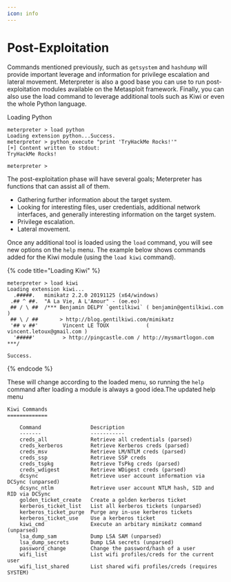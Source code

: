 ```yaml
---
icon: info
---
```


# Post-Exploitation

Commands mentioned previously, such as `getsystem` and `hashdump` will provide important leverage and information for privilege escalation and lateral movement. Meterpreter is also a good base you can use to run post-exploitation modules available on the Metasploit framework. Finally, you can also use the load command to leverage additional tools such as Kiwi or even the whole Python language.

Loading Python

```shell-session
meterpreter > load python
Loading extension python...Success.
meterpreter > python_execute "print 'TryHackMe Rocks!'"
[+] Content written to stdout:
TryHackMe Rocks!

meterpreter >
```



The post-exploitation phase will have several goals; Meterpreter has functions that can assist all of them.

* Gathering further information about the target system.
* Looking for interesting files, user credentials, additional network interfaces, and generally interesting information on the target system.
* Privilege escalation.
* Lateral movement.

Once any additional tool is loaded using the `load` command, you will see new options on the `help` menu. The example below shows commands added for the Kiwi module (using the `load kiwi` command).

{% code title="Loading Kiwi" %}
```shell-session
meterpreter > load kiwi
Loading extension kiwi...
  .#####.   mimikatz 2.2.0 20191125 (x64/windows)
 .## ^ ##.  "A La Vie, A L'Amour" - (oe.eo)
 ## / \ ##  /*** Benjamin DELPY `gentilkiwi` ( benjamin@gentilkiwi.com )
 ## \ / ##       > http://blog.gentilkiwi.com/mimikatz
 '## v ##'        Vincent LE TOUX            ( vincent.letoux@gmail.com )
  '#####'         > http://pingcastle.com / http://mysmartlogon.com  ***/

Success.
```
{% endcode %}

These will change according to the loaded menu, so running the `help` command after loading a module is always a good idea.The updated help menu

```shell-session
Kiwi Commands
=============

    Command                Description
    -------                -----------
    creds_all              Retrieve all credentials (parsed)
    creds_kerberos         Retrieve Kerberos creds (parsed)
    creds_msv              Retrieve LM/NTLM creds (parsed)
    creds_ssp              Retrieve SSP creds
    creds_tspkg            Retrieve TsPkg creds (parsed)
    creds_wdigest          Retrieve WDigest creds (parsed)
    dcsync                 Retrieve user account information via DCSync (unparsed)
    dcsync_ntlm            Retrieve user account NTLM hash, SID and RID via DCSync
    golden_ticket_create   Create a golden kerberos ticket
    kerberos_ticket_list   List all kerberos tickets (unparsed)
    kerberos_ticket_purge  Purge any in-use kerberos tickets
    kerberos_ticket_use    Use a kerberos ticket
    kiwi_cmd               Execute an arbitary mimikatz command (unparsed)
    lsa_dump_sam           Dump LSA SAM (unparsed)
    lsa_dump_secrets       Dump LSA secrets (unparsed)
    password_change        Change the password/hash of a user
    wifi_list              List wifi profiles/creds for the current user
    wifi_list_shared       List shared wifi profiles/creds (requires SYSTEM)
```
